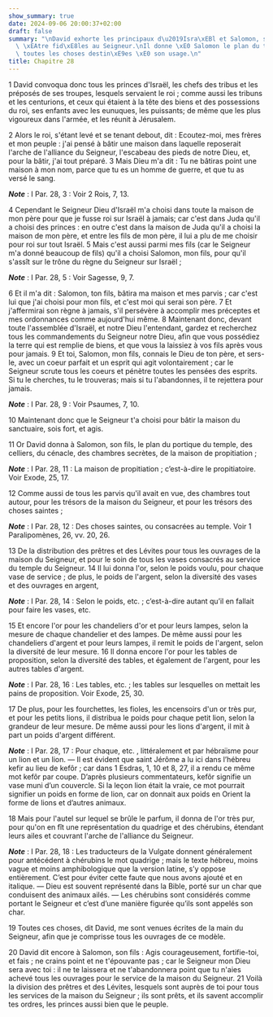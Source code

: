 ```yaml
---
show_summary: true
date: 2024-09-06 20:00:37+02:00
draft: false
summary: "\nDavid exhorte les principaux d\u2019Isra\xEBl et Salomon, son fils, \xE0\
  \ \xEAtre fid\xE8les au Seigneur.\nIl donne \xE0 Salomon le plan du temple et de\
  \ toutes les choses destin\xE9es \xE0 son usage.\n"
title: Chapitre 28
---
```





1 David convoqua donc tous les princes d'Israël, les chefs des tribus et les préposés de ses troupes, lesquels servaient le roi ; comme aussi les tribuns et les centurions, et ceux qui étaient à la tête des biens et des possessions du roi, ses enfants avec les eunuques, les puissants; de même que les plus vigoureux dans l'armée, et les réunit à Jérusalem.


2 Alors le roi, s'étant levé et se tenant debout, dit : Ecoutez-moi, mes frères et mon peuple : j'ai pensé à bâtir une maison dans laquelle reposerait l'arche de l'alliance du Seigneur, l'escabeau des pieds de notre Dieu, et, pour la bâtir, j'ai tout préparé. 3 Mais Dieu m'a dit : Tu ne bâtiras point une maison à mon nom, parce que tu es un homme de guerre, et que tu as versé le sang.

***Note*** :  I Par. 28, 3 : Voir 2 Rois, 7, 13.

4 Cependant le Seigneur Dieu d'Israël m'a choisi dans toute la maison de mon père pour que je fusse roi sur Israël à jamais; car c'est dans Juda qu'il a choisi des princes : en outre c'est dans la maison de Juda qu'il a choisi la maison de mon père, et entre les fils de mon père, il lui a plu de me choisir pour roi sur tout Israël. 5 Mais c'est aussi parmi mes fils (car le Seigneur m'a donné beaucoup de fils) qu'il a choisi Salomon, mon fils, pour qu'il s'assît sur le trône du règne du Seigneur sur Israël ;

***Note*** :  I Par. 28, 5 : Voir Sagesse, 9, 7.

6 Et il m'a dit : Salomon, ton fils, bâtira ma maison et mes parvis ; car c'est lui que j'ai choisi pour mon fils, et c'est moi qui serai son père. 7 Et j'affermirai son règne à jamais, s'il persévère à accomplir mes préceptes et mes ordonnances comme aujourd'hui même. 8 Maintenant donc, devant toute l'assemblée d'Israël, et notre Dieu l'entendant, gardez et recherchez tous les commandements du Seigneur notre Dieu, afin que vous possédiez la terre qui est remplie de biens, et que vous la laissiez à vos fils après vous pour jamais. 9 Et toi, Salomon, mon fils, connais le Dieu de ton père, et sers-le, avec un coeur parfait et un esprit qui agit volontairement ; car le Seigneur scrute tous les coeurs et pénètre toutes les pensées des esprits. Si tu le cherches, tu le trouveras; mais si tu l'abandonnes, il te rejettera pour jamais.

***Note*** :  I Par. 28, 9 : Voir Psaumes, 7, 10.

10 Maintenant donc que le Seigneur t'a choisi pour bâtir la maison du sanctuaire, sois fort, et agis.


11 Or David donna à Salomon, son fils, le plan du portique du temple, des celliers, du cénacle, des chambres secrètes, de la maison de propitiation ;

***Note*** :  I Par. 28, 11 : La maison de propitiation ; c’est-à-dire le propitiatoire. Voir Exode, 25, 17.

12 Comme aussi de tous les parvis qu'il avait en vue, des chambres tout autour, pour les trésors de la maison du Seigneur, et pour les trésors des choses saintes ;

***Note*** :  I Par. 28, 12 : Des choses saintes, ou consacrées au temple. Voir 1 Paralipomènes, 26, vv. 20, 26.

13 De la distribution des prêtres et des Lévites pour tous les ouvrages de la maison du Seigneur, et pour le soin de tous les vases consacrés au service du temple du Seigneur. 14 Il lui donna l'or, selon le poids voulu, pour chaque vase de service ; de plus, le poids de l'argent, selon la diversité des vases et des ouvrages en argent,

***Note*** :  I Par. 28, 14 : Selon le poids, etc. ; c’est-à-dire autant qu’il en fallait pour faire les vases, etc.

15 Et encore l'or pour les chandeliers d'or et pour leurs lampes, selon la mesure de chaque chandelier et des lampes. De même aussi pour les chandeliers d'argent et pour leurs lampes, il remit le poids de l'argent, selon la diversité de leur mesure. 16 Il donna encore l'or pour les tables de proposition, selon la diversité des tables, et également de l'argent, pour les autres tables d'argent.

***Note*** :  I Par. 28, 16 : Les tables, etc. ; les tables sur lesquelles on mettait les pains de proposition. Voir Exode, 25, 30.

17 De plus, pour les fourchettes, les fioles, les encensoirs d'un or très pur, et pour les petits lions, il distribua le poids pour chaque petit lion, selon la grandeur de leur mesure. De même aussi pour les lions d'argent, il mit à part un poids d'argent différent.

***Note*** :  I Par. 28, 17 : Pour chaque, etc. , littéralement et par hébraïsme pour un lion et un lion. ― Il est évident que saint Jérôme a lu ici dans l’hébreu kefir au lieu de kefôr ; car dans 1 Esdras, 1, 10 et 8, 27, il a rendu ce même mot kefôr par coupe. D’après plusieurs commentateurs, kefôr signifie un vase muni d’un couvercle. Si la leçon lion était la vraie, ce mot pourrait signifier un poids en forme de lion, car on donnait aux poids en Orient la forme de lions et d’autres animaux.

18 Mais pour l'autel sur lequel se brûle le parfum, il donna de l'or très pur, pour qu'on en fît une représentation du quadrige et des chérubins, étendant leurs ailes et couvrant l'arche de l'alliance du Seigneur.

***Note*** :  I Par. 28, 18 : Les traducteurs de la Vulgate donnent généralement pour antécédent à chérubins le mot quadrige ; mais le texte hébreu, moins vague et moins amphibologique que la version latine, s’y oppose entièrement. C’est pour éviter cette faute que nous avons ajouté et en italique. ― Dieu est souvent représenté dans la Bible, porté sur un char que conduisent des animaux ailés. ― Les chérubins sont considérés comme portant le Seigneur et c’est d’une manière figurée qu’ils sont appelés son char.

19 Toutes ces choses, dit David, me sont venues écrites de la main du Seigneur, afin que je comprisse tous les ouvrages de ce modèle.


20 David dit encore à Salomon, son fils : Agis courageusement, fortifie-toi, et fais ; ne crains point et ne t'épouvante pas ; car le Seigneur mon Dieu sera avec toi : il ne te laissera et ne t'abandonnera point que tu n'aies achevé tous les ouvrages pour le service de la maison du Seigneur. 21 Voilà la division des prêtres et des Lévites, lesquels sont auprès de toi pour tous les services de la maison du Seigneur ; ils sont prêts, et ils savent accomplir tes ordres, les princes aussi bien que le peuple.

